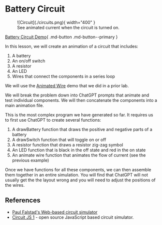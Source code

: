 # Battery Circuit

<figure markdown>
  ![Circuit](./circuits.png){ width="400" }
  <figcaption>See animated current when the circuit is turned on.</figcaption>
</figure>


[Battery Circuit Demo](./battery-circuit.html){ .md-button .md-button--primary }

In this lesson, we will create an animation of a circuit that includes:

1. A battery
2. An on/off switch
3. A resistor
4. An LED
5. Wires that connect the components in a series loop

We will use the [Animated Wire](./wire-animate.md) demo that we did in a prior lab.

We will break the problem down into ChatGPT prompts that animate and test individual components.
We will then concatenate the components into a main animation file.

This is the most complex program we have generated so far.  It requires us
to first use ChatGPT to create several functions:

1. A drawBattery function that draws the positive and negative parts of a battery
2. A drawSwitch function that will toggle on or off
3. A resistor function that draws a resistor zig-zag symbol
4. An LED function that is black in the off state and red in the on state
5. An animate wire function that animates the flow of current (see the previous example)

Once we have functions for all these components, we can then assemble them together in
an entire simulation.  You will find that ChatGPT will not usually get the the layout
wrong and you will need to adjust the positions of the wires.

## References

* [Paul Falstad's Web-based circuit simulator](https://www.falstad.com/circuit/)
* [Circuit JS 1](https://github.com/sharpie7/circuitjs1) - open source JavaScript based circuit simulator.